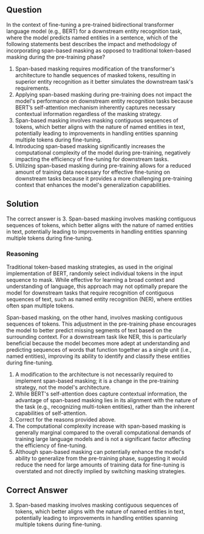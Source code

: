 ## Question

In the context of fine-tuning a pre-trained bidirectional transformer language model (e.g., BERT) for a downstream entity recognition task, where the model predicts named entities in a sentence, which of the following statements best describes the impact and methodology of incorporating span-based masking as opposed to traditional token-based masking during the pre-training phase?

1. Span-based masking requires modification of the transformer's architecture to handle sequences of masked tokens, resulting in superior entity recognition as it better simulates the downstream task's requirements.
2. Applying span-based masking during pre-training does not impact the model's performance on downstream entity recognition tasks because BERT’s self-attention mechanism inherently captures necessary contextual information regardless of the masking strategy.
3. Span-based masking involves masking contiguous sequences of tokens, which better aligns with the nature of named entities in text, potentially leading to improvements in handling entities spanning multiple tokens during fine-tuning.
4. Introducing span-based masking significantly increases the computational complexity of the model during pre-training, negatively impacting the efficiency of fine-tuning for downstream tasks.
5. Utilizing span-based masking during pre-training allows for a reduced amount of training data necessary for effective fine-tuning on downstream tasks because it provides a more challenging pre-training context that enhances the model's generalization capabilities.

## Solution

The correct answer is 3. Span-based masking involves masking contiguous sequences of tokens, which better aligns with the nature of named entities in text, potentially leading to improvements in handling entities spanning multiple tokens during fine-tuning.

### Reasoning

Traditional token-based masking strategies, as used in the original implementation of BERT, randomly select individual tokens in the input sequence to mask. While effective for learning a broad context and understanding of language, this approach may not optimally prepare the model for downstream tasks that require recognition of contiguous sequences of text, such as named entity recognition (NER), where entities often span multiple tokens.

Span-based masking, on the other hand, involves masking contiguous sequences of tokens. This adjustment in the pre-training phase encourages the model to better predict missing segments of text based on the surrounding context. For a downstream task like NER, this is particularly beneficial because the model becomes more adept at understanding and predicting sequences of words that function together as a single unit (i.e., named entities), improving its ability to identify and classify these entities during fine-tuning.

1. A modification to the architecture is not necessarily required to implement span-based masking; it is a change in the pre-training strategy, not the model's architecture.
2. While BERT's self-attention does capture contextual information, the advantage of span-based masking lies in its alignment with the nature of the task (e.g., recognizing multi-token entities), rather than the inherent capabilities of self-attention.
3. Correct for the reasons provided above.
4. The computational complexity increase with span-based masking is generally marginal compared to the overall computational demands of training large language models and is not a significant factor affecting the efficiency of fine-tuning.
5. Although span-based masking can potentially enhance the model's ability to generalize from the pre-training phase, suggesting it would reduce the need for large amounts of training data for fine-tuning is overstated and not directly implied by switching masking strategies.

## Correct Answer

3. Span-based masking involves masking contiguous sequences of tokens, which better aligns with the nature of named entities in text, potentially leading to improvements in handling entities spanning multiple tokens during fine-tuning.